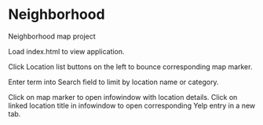 # Neighborhood
Neighborhood map project

Load index.html to view application.

Click Location list buttons on the left to bounce corresponding map marker.

Enter term into Search field to limit by location name or category.

Click on map marker to open infowindow with location details.
Click on linked location title in infowindow to open corresponding Yelp entry in a new tab.
